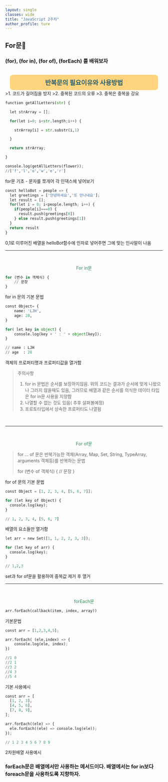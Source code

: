 ```yaml
---
layout: single
classes: wide
title: "JavaScript 2주차"
author_profile: ture
---
```


## For문🍍

### (for), (for in), (for of), (forEach) 를 배워보자

<br>
<div style='background-color: #FFD47E; color: #2C5E6B; width:90%; margin:0 auto; border-radius: 10px; font-size:20px; padding:10px; font-weight: bold; text-align: center;' >반복문의 필요이유와 사용방법</div>
>1. 코드가 길어짐을 방지
>2. 중복된 코드의 오류
>3. 중복은 중복을 강요
<br>

```python
function getAllLetters(str) {

  let strArray = [];

  for(let i=0; i<str.length;i++) {

    strArray[i] = str.substr(i,1)

  }

  return strArray;

}

console.log(getAllLetters(flower));
//['f','l','o','w','e','r']
```

for문 기초 - 문자를 쪼개어 각 인덱스에 넣어보기

```python
const helloBot = people => {
  let greetings = ['안녕하세요','또 만나네요'];
  let result = [];
  for(let i = 0; i<people.length; i++) {
    if(people[i]===0) {
      result.push(greetings[0])
    } else result.push(greetings[1])
  }
  return result
}
```

0,1로 이루어진 배열을 helloBot함수에 인자로 넣어주면 그에 맞는 인사말이 나옴

<hr>

<br>

<center><p style='color:seagreen'>For in문</p></center>

```python
for (변수 in 객체식) {
    // 문장
}
```

for in 문의 기본 문법

```python
const Object= {
    name: 'LJH',
    age: 28,
}

for( let key in object) {
    console.log(key + ' : ' + object[key]);
}

// name : LJH
// age	: 28
```

객체의 프로퍼티명과 프로퍼티값을 열거함

> 주의사항
>
> 1. for in 문법은 순서를 보장하지않음. 위의 코드는 결과가 순서에 맞게 나왔으나 그러지 않을때도 있음, 그러므로 배열과 같은 순서를 의식한 데이터 타입은 for in문 사용을 지양함
> 2. 나열할 수 없는 것도 있음( 추후 살펴볼예정)
> 3. 프로토타입에서 상속한 프로퍼티도 나열됨

<br>

<hr>

<br>

<center><p style='color:seagreen'>For of문</p></center>

> for ... of 문은 반복가능한 객체(Array, Map, Set, String, TypeArray, arguments 객체등)를 반복하는 문법
>
> for (변수 of 객체식) {
> // 문장
> }

for of 문의 기본 문법

```python
const Object = [1, 2, 3, 4, [5, 6, 7]];

for (let key of Object) {
  console.log(key);
}

// 1, 2, 3, 4, [5, 6, 7]
```

배열의 요소들만 열거함

```python
let arr = new Set([1, 1, 2, 2, 3, 3]);

for (let key of arr) {
  console.log(key);
}

// 1,2,3
```

set과 for of문을 활용하여 중복값 제거 후 열거

<hr>

<br>

<center><p style='color:seagreen'>forEach문</p></center>

```python
arr.forEach(callback(item, index, array))
```

기본문법

```python
const arr = [1,2,3,4,5];

arr.forEach( (ele,index) => {
    console.log(ele, index);
})

//1 0
//2 1
//3 2
//4 3
//5 4
```

기본 사용예시

```python
const arr = [
  [1, 2, 3],
  [4, 5, 6],
  [7, 8, 9],
];

arr.forEach((ele) => {
  ele.forEach((ele) => console.log(ele));
});

// 1 2 3 4 5 6 7 8 9
```

2차원배열 사용예시

### forEach문은 배열에서만 사용하는 메서드이다. 배열에서는 for in보다 foreach문을 사용하도록 지향하자.
